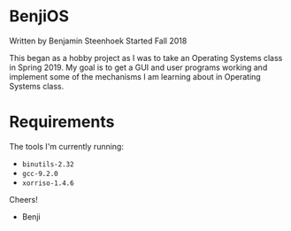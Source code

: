 # BenjiOS
Written by Benjamin Steenhoek
Started Fall 2018

This began as a hobby project as I was to take an Operating Systems class in Spring 2019. My goal is to get a GUI and user programs working and implement some of the mechanisms I am learning about in Operating Systems class.

# Requirements

The tools I'm currently running:

- `binutils-2.32`
- `gcc-9.2.0`
- `xorriso-1.4.6`

Cheers!
- Benji
